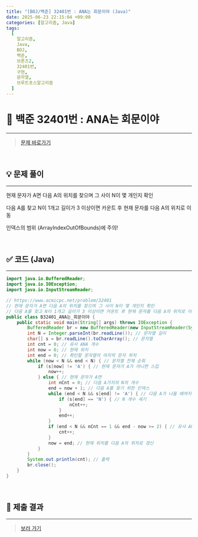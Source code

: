 ```yaml
---
title: "[BOJ/백준] 32401번 : ANA는 회문이야 (Java)"
date: 2025-06-23 22:15:04 +09:00
categories: [알고리즘, Java]
tags:
  [
    알고리즘,
    Java,
    BOJ,
    백준,
    브론즈2,
    32401번,
    구현,
    문자열,
    브루트포스알고리즘
  ]
---
```


<!-- ========================================================================== -->

# 📘 백준 32401번 : ANA는 회문이야

---

> [문제 바로가기](https://www.acmicpc.net/problem/32401)

<br>

<!-- ========================================================================== -->

## 💡 문제 풀이

---

현재 문자가 A면 다음 A의 위치를 찾으며 그 사이 N이 몇 개인지 확인

다음 A를 찾고 N이 1개고 길이가 3 이상이면 카운트 후 현재 문자를 다음 A의 위치로 이동

인덱스의 범위 (ArrayIndexOutOfBounds)에 주의!

<br>

<!-- ========================================================================== -->

## ✅ 코드 (Java)

---

```java
import java.io.BufferedReader;
import java.io.IOException;
import java.io.InputStreamReader;

// https://www.acmicpc.net/problem/32401
// 현재 문자가 A면 다음 A의 위치를 찾으며 그 사이 N이 몇 개인지 확인
// 다음 A를 찾고 N이 1개고 길이가 3 이상이면 카운트 후 현재 문자를 다음 A의 위치로 이동
public class B32401_ANA는_회문이야 {
	public static void main(String[] args) throws IOException {
		BufferedReader br = new BufferedReader(new InputStreamReader(System.in));
		int N = Integer.parseInt(br.readLine()); // 문자열 길이
		char[] s = br.readLine().toCharArray(); // 문자열
		int cnt = 0; // 유사 ANA 개수
		int now = 0; // 현재 위치
		int end = 0; // 확인할 문자열의 마지막 문자 위치
		while (now < N && end < N) { // 문자열 전체 순회
			if (s[now] != 'A') { // 현재 문자가 A가 아니면 스킵
				now++;
			} else { // 현재 문자가 A면
				int nCnt = 0; // 다음 A가지의 N의 개수
				end = now + 1; // 다음 A를 찾기 위한 인덱스
				while (end < N && s[end] != 'A') { // 다음 A가 나올 때까지 확인
					if (s[end] == 'N') { // N 개수 세기
						nCnt++;
					}
					end++;
				}
				if (end < N && nCnt == 1 && end - now >= 2) { // 유사 ANA의 조건에 맞으면 카운트
					cnt++;
				}
				now = end; // 현재 위치를 다음 A의 위치로 갱신
			}
		}
		System.out.println(cnt); // 출력
		br.close();
	}
}
```

<br>

<!-- ========================================================================== -->

## 💾 제출 결과

---

> [보러 가기](https://www.acmicpc.net/status?from_mine=1&problem_id=32401&user_id=juyn2000)

<br>

<!-- ========================================================================== -->

<!-- ## 🧩 새롭게 알게 된 점

---



<br> -->

<!-- ========================================================================== -->

<!--

## 🔗 참고한 자료

---

- []()

- []()

<br>
-->

